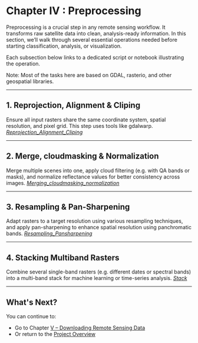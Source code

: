 # Chapter IV : Preprocessing

Preprocessing is a crucial step in any remote sensing workflow. It transforms raw satellite data into clean, analysis-ready information. In this section, we’ll walk through several essential operations needed before starting classification, analysis, or visualization.

Each subsection below links to a dedicated script or notebook illustrating the operation.

Note: Most of the tasks here are based on GDAL, rasterio, and other geospatial libraries.

---
## 1. Reprojection, Alignment & Cliping
Ensure all input rasters share the same coordinate system, spatial resolution, and pixel grid. This step uses tools like gdalwarp.
[*Reprojection_Alignment_Cliping*](../IV-Preprocessing/Reprojection_Alignment_Cliping.ipynb)

---
## 2. Merge, cloudmasking & Normalization
Merge multiple scenes into one, apply cloud filtering (e.g. with QA bands or masks), and normalize reflectance values for better consistency across images.
[*Merging_cloudmasking_normalization*](../IV-Preprocessing/Merging_cloudmasking_normalization.ipynb)

---
## 3. Resampling & Pan-Sharpening
Adapt rasters to a target resolution using various resampling techniques, and apply pan-sharpening to enhance spatial resolution using panchromatic bands.
[*Resampling_Pansharpening*](../IV-Preprocessing/Resampling_Pansharpening.ipynb)

---
## 4. Stacking Multiband Rasters
Combine several single-band rasters (e.g. different dates or spectral bands) into a multi-band stack for machine learning or time-series analysis.
[*Stack*](../IV-Preprocessing/Stacking.ipynb)

---
## What's Next?
You can continue to:
- Go to Chapter [V – Downloading Remote Sensing Data](../V-Analysis/)
- Or return to the [Project Overview](../)

